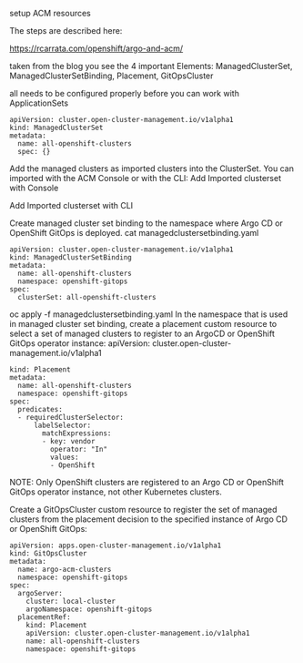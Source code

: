 setup ACM resources


The steps are described here:

https://rcarrata.com/openshift/argo-and-acm/


taken from the blog you see the 4 important Elements: ManagedClusterSet, ManagedClusterSetBinding, Placement, GitOpsCluster

all needs to be configured properly before you can work with ApplicationSets


```
apiVersion: cluster.open-cluster-management.io/v1alpha1
kind: ManagedClusterSet
metadata:
  name: all-openshift-clusters
  spec: {}
```

Add the managed clusters as imported clusters into the ClusterSet. You can imported with the ACM Console or with the CLI:
Add Imported clusterset with Console

Add Imported clusterset with CLI

Create managed cluster set binding to the namespace where Argo CD or OpenShift GitOps is deployed.
cat managedclustersetbinding.yaml

```
apiVersion: cluster.open-cluster-management.io/v1alpha1
kind: ManagedClusterSetBinding
metadata:
  name: all-openshift-clusters
  namespace: openshift-gitops
spec:
  clusterSet: all-openshift-clusters
```

oc apply -f managedclustersetbinding.yaml
In the namespace that is used in managed cluster set binding, create a placement custom resource to select a set of managed clusters to register to an ArgoCD or OpenShift GitOps operator instance:
apiVersion: cluster.open-cluster-management.io/v1alpha1

```
kind: Placement
metadata:
  name: all-openshift-clusters
  namespace: openshift-gitops
spec:
  predicates:
  - requiredClusterSelector:
      labelSelector:
        matchExpressions:
        - key: vendor
          operator: "In"
          values:
          - OpenShift
```

NOTE: Only OpenShift clusters are registered to an Argo CD or OpenShift GitOps operator instance, not other Kubernetes clusters.

Create a GitOpsCluster custom resource to register the set of managed clusters from the placement decision to the specified instance of Argo CD or OpenShift GitOps:


```
apiVersion: apps.open-cluster-management.io/v1alpha1
kind: GitOpsCluster
metadata:
  name: argo-acm-clusters
  namespace: openshift-gitops
spec:
  argoServer:
    cluster: local-cluster
    argoNamespace: openshift-gitops
  placementRef:
    kind: Placement
    apiVersion: cluster.open-cluster-management.io/v1alpha1
    name: all-openshift-clusters
    namespace: openshift-gitops
```    
